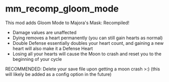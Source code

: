 # mm_recomp_gloom_mode
This mod adds Gloom Mode to Majora's Mask: Recompiled!

- Damage values are unaffected
- Dying removes a heart permanently (you can still gain hearts as normal)
- Double Defense essentially doubles your heart count, and gaining a new heart will also make it a Defense Heart
- Losing all your hearts will cause the Moon to crash and reset you to the beginning of your cycle

RECOMMENDED: Delete your save file upon getting a moon crash >:) 
(this will likely be added as a config option in the future)

